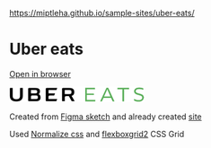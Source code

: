 https://miptleha.github.io/sample-sites/uber-eats/

# Uber eats

[Open in browser](https://miptleha.github.io/sample-sites/uber-eats/)

![Uber-eats](img/logo.svg)

Created from [Figma sketch](https://www.figma.com/file/8lxQ3PGYTHQsCgTXnEJre8/Uber-Eats) and already created [site](https://unruffled-lalande-4f027d.netlify.app/)

Used [Normalize css](https://cdnjs.com/libraries/normalize) and [flexboxgrid2](https://evgenyrodionov.github.io/flexboxgrid2/) CSS Grid
